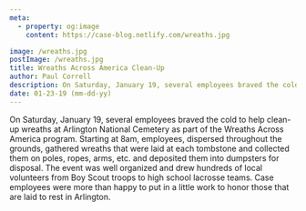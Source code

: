 ```yaml
---
meta:
  - property: og:image
    content: https://case-blog.netlify.com/wreaths.jpg

image: /wreaths.jpg
postImage: /wreaths.jpg
title: Wreaths Across America Clean-Up
author: Paul Correll
description: On Saturday, January 19, several employees braved the cold to help clean-up wreaths at Arlington National Cemetery as part of the Wreaths Across America program.
date: 01-23-19 (mm-dd-yy)
---
```


<BlogPost>
<p>
On Saturday, January 19, several employees braved the cold to help clean-up wreaths at Arlington National Cemetery as part of the Wreaths Across America program. Starting at 8am, employees, dispersed throughout the grounds, gathered wreaths that were laid at each tombstone and collected them on poles, ropes, arms, etc. and deposited them into dumpsters for disposal. The event was well organized and drew hundreds of local volunteers from Boy Scout troops to high school lacrosse teams. Case employees were more than happy to put in a little work to honor those that are laid to rest in Arlington.
</p>
</BlogPost>
